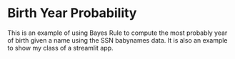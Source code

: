 # Birth Year Probability

This is an example of using Bayes Rule to compute the most probably year of birth given a name using the SSN babynames data.  It is also an example to show my class of a streamlit app.

